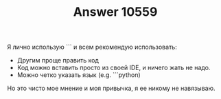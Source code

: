 ﻿---
title: "Answer 10559"
se.owner.user_id: 337540
se.owner.display_name: "Victor VosMottor"
se.owner.link: "https://ru.meta.stackoverflow.com/users/337540/victor-vosmottor"
se.answer_id: 10559
se.question_id: 10558
se.post_type: answer
se.is_accepted: True
---
<p>Я лично использую ``` и всем рекомендую использовать:</p>
<ul>
<li>Другим проще править код</li>
<li>Код можно вставить просто из своей IDE, и ничего жать не надо.</li>
<li>Можно четко указать язык (e.g. ```python)</li>
</ul>
<p>Но это чисто мое мнение и моя привычка, я ее никому не навязываю.</p>
